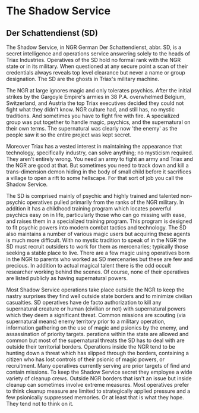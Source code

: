 # The Shadow Service
## Der Schattendienst (SD)
The Shadow Service, in NGR German Der Schattendienst, abbr. SD, is a secret intelligence and operations service answering solely to the heads of Triax Industries. Operatives of the SD hold no formal rank with the NGR state or in its military. When questioned at any secure point a scan of their credentials always reveals top level clearance but never a name or group designation. The SD are the ghosts in Triax's military machine.

The NGR at large ignores magic and only tolerates psychics. After the initial strikes by the Gargoyle Empire's armies in 38 P.A. overwhelmed Belgium, Switzerland, and Austria the top Triax executives decided they could not fight what they didn't know. NGR culture had, and still has, no mystic traditions. And sometimes you have to fight fire with fire. A specialized group was put together to handle magic, psychics, and the supernatural on their own terms. The supernatural was clearly now 'the enemy' as the people saw it so the entire project was kept secret. 

Moreover Triax has a vested interest in maintaining the appearance that technology, specifically industry, can solve anything; no mysticism required. They aren't entirely wrong. You need an army to fight an army and Triax and the NGR are good at that. But sometimes you need to track down and kill a trans-dimension demon hiding in the body of small child before it sacrifices a village to open a rift to some hellscape. For that sort of job you call the Shadow Service. 

The SD is comprised mainly of psychic and highly trained and talented non-psychic operatives pulled primarily from the ranks of the NGR military. In addition it has a childhood training program which locates powerful psychics easy on in life, particularly those who can go missing with ease, and raises them in a specialized training program. This program is designed to fit psychic powers into modern combat tactics and technology. The SD also maintains a number of various magic users but acquiring these agents is much more difficult. With no mystic tradition to speak of in the NGR the SD must recruit outsiders to work for them as mercenaries; typically those seeking a stable place to live. There are a few magic using operatives born in the NGR to parents who worked as SD mercenaries but these are few and precious. In addition to actual magical talent there is the odd occult researcher working behind the scenes. Of course, none of their operatives are listed publicly as having supernatural powers.

Most Shadow Service operations take place outside the NGR to keep the nastry surprises they find well outside state borders and to minimize civilian casualties. SD operatives have de facto authorization to kill any supernatural creature or human (civilian or not) with supernatural powers which they deem a significant threat. Common missions are scouting (via supernatural means) enemy territory prior to a military operation, information gathering on the use of magic and psionics by the enemy, and assassination of priority targets. perations within the state are allowed and common but most of the supernatural threats the SD has to deal with are outside their territorial borders. Operations inside the NGR tend to be hunting down a threat which has slipped through the borders, containing a citizen who has lost controls of their psionic of magic powers, or recruitment. Many operatives currently serving are prior targets of find and contain missions. To keep the Shadow Service secret they employee a wide variety of cleanup crews. Outside NGR borders that isn't an issue but inside cleanup can sometimes involve extreme measures. Most operatives prefer to think cleanup measure are limited to strategically applied pressure and a few psionically suppressed memories. Or at least that is what they hope. They tend not to think on it.

